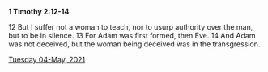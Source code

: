 **1 Timothy 2:12-14**

12 But I suffer not a woman to teach, nor to usurp authority over the man, but to be in silence. 13 For Adam was first formed, then Eve. 14 And Adam was not deceived, but the woman being deceived was in the transgression.

[Tuesday 04-May, 2021](https://t.me/s/daily_scripture)
